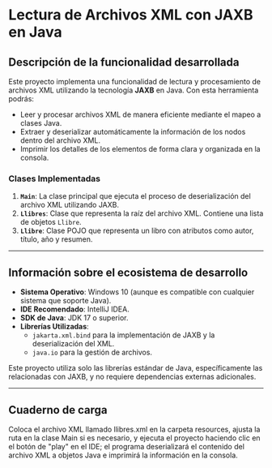 # Lectura de Archivos XML con JAXB en Java

## Descripción de la funcionalidad desarrollada

Este proyecto implementa una funcionalidad de lectura y procesamiento de archivos XML utilizando la tecnología **JAXB** en Java. Con esta herramienta podrás:

- Leer y procesar archivos XML de manera eficiente mediante el mapeo a clases Java.
- Extraer y deserializar automáticamente la información de los nodos dentro del archivo XML.
- Imprimir los detalles de los elementos de forma clara y organizada en la consola.

### Clases Implementadas

1. **`Main`**: La clase principal que ejecuta el proceso de deserialización del archivo XML utilizando JAXB.
2. **`Llibres`**: Clase que representa la raíz del archivo XML. Contiene una lista de objetos `Llibre`.
3. **`Llibre`**: Clase POJO que representa un libro con atributos como autor, título, año y resumen.

---

## Información sobre el ecosistema de desarrollo

- **Sistema Operativo**: Windows 10 (aunque es compatible con cualquier sistema que soporte Java).
- **IDE Recomendado**: IntelliJ IDEA.
- **SDK de Java**: JDK 17 o superior.
- **Librerías Utilizadas**: 
  - `jakarta.xml.bind` para la implementación de JAXB y la deserialización del XML.
  - `java.io` para la gestión de archivos.

Este proyecto utiliza solo las librerías estándar de Java, específicamente las relacionadas con JAXB, y no requiere dependencias externas adicionales.

---

## Cuaderno de carga

Coloca el archivo XML llamado llibres.xml en la carpeta resources, ajusta la ruta en la clase Main si es necesario, y ejecuta el proyecto haciendo clic en el botón de "play" en el IDE; el programa deserializará el contenido del archivo XML a objetos Java e imprimirá la información en la consola. 

